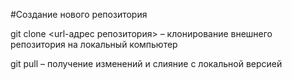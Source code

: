 #Создание нового репозитория 

git clone <url-адрес репозитория> 
– клонирование внешнего репозитория на 
локальный компьютер

git pull – получение изменений и слияние с локальной версией